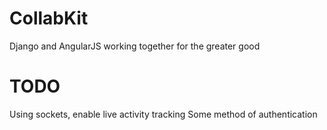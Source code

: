 CollabKit
=========

Django and AngularJS working together for the greater good

TODO
====

Using sockets, enable live activity tracking
Some method of authentication

